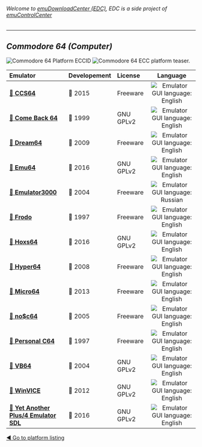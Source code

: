 ###### Welcome to [emuDownloadCenter (EDC)](https://github.com/PhoenixInteractiveNL/emuDownloadCenter/wiki/), EDC is a side project of [emuControlCenter](https://github.com/PhoenixInteractiveNL/emuControlCenter/wiki/)
***
## _Commodore 64 (Computer)_
![](https://raw.githubusercontent.com/wiki/PhoenixInteractiveNL/emuDownloadCenter/images_platform/ecc_c64_cell.png "Commodore 64 Platform ECCID")
![](https://raw.githubusercontent.com/wiki/PhoenixInteractiveNL/emuDownloadCenter/images_platform/ecc_c64_teaser.png "Commodore 64 ECC platform teaser.")

| Emulator | Developement | License | Language |
|:---------|:-------------|:--------|:--------:|
| [:file_folder: **CCS64**](https://github.com/PhoenixInteractiveNL/emuDownloadCenter/wiki/Emulator-ccs64#menu) | :large_blue_circle: 2015 | Freeware | ![](https://raw.githubusercontent.com/wiki/PhoenixInteractiveNL/emuDownloadCenter/images_flags/icon_flag_EN_24.png "Emulator GUI language: English") |
| [:file_folder: **Come Back 64**](https://github.com/PhoenixInteractiveNL/emuDownloadCenter/wiki/Emulator-comeback64#menu) | :red_circle: 1999 | GNU GPLv2 | ![](https://raw.githubusercontent.com/wiki/PhoenixInteractiveNL/emuDownloadCenter/images_flags/icon_flag_EN_24.png "Emulator GUI language: English") |
| [:file_folder: **Dream64**](https://github.com/PhoenixInteractiveNL/emuDownloadCenter/wiki/Emulator-dream64#menu) | :red_circle: 2009 | Freeware | ![](https://raw.githubusercontent.com/wiki/PhoenixInteractiveNL/emuDownloadCenter/images_flags/icon_flag_EN_24.png "Emulator GUI language: English") |
| [:file_folder: **Emu64**](https://github.com/PhoenixInteractiveNL/emuDownloadCenter/wiki/Emulator-emu64#menu) | :large_blue_circle: 2016 | GNU GPLv2 | ![](https://raw.githubusercontent.com/wiki/PhoenixInteractiveNL/emuDownloadCenter/images_flags/icon_flag_EN_24.png "Emulator GUI language: English") |
| [:file_folder: **Emulator3000**](https://github.com/PhoenixInteractiveNL/emuDownloadCenter/wiki/Emulator-emulator3000#menu) | :red_circle: 2004 | Freeware | ![](https://raw.githubusercontent.com/wiki/PhoenixInteractiveNL/emuDownloadCenter/images_flags/icon_flag_RU_24.png "Emulator GUI language: Russian") |
| [:file_folder: **Frodo**](https://github.com/PhoenixInteractiveNL/emuDownloadCenter/wiki/Emulator-frodo#menu) | :red_circle: 1997 | Freeware | ![](https://raw.githubusercontent.com/wiki/PhoenixInteractiveNL/emuDownloadCenter/images_flags/icon_flag_EN_24.png "Emulator GUI language: English") |
| [:file_folder: **Hoxs64**](https://github.com/PhoenixInteractiveNL/emuDownloadCenter/wiki/Emulator-hoxs64#menu) | :large_blue_circle: 2016 | GNU GPLv2 | ![](https://raw.githubusercontent.com/wiki/PhoenixInteractiveNL/emuDownloadCenter/images_flags/icon_flag_EN_24.png "Emulator GUI language: English") |
| [:file_folder: **Hyper64**](https://github.com/PhoenixInteractiveNL/emuDownloadCenter/wiki/Emulator-hyper64#menu) | :red_circle: 2008 | Freeware | ![](https://raw.githubusercontent.com/wiki/PhoenixInteractiveNL/emuDownloadCenter/images_flags/icon_flag_EN_24.png "Emulator GUI language: English") |
| [:file_folder: **Micro64**](https://github.com/PhoenixInteractiveNL/emuDownloadCenter/wiki/Emulator-micro64#menu) | :red_circle: 2013 | Freeware | ![](https://raw.githubusercontent.com/wiki/PhoenixInteractiveNL/emuDownloadCenter/images_flags/icon_flag_EN_24.png "Emulator GUI language: English") |
| [:file_folder: **no$c64**](https://github.com/PhoenixInteractiveNL/emuDownloadCenter/wiki/Emulator-noc64#menu) | :red_circle: 2005 | Freeware | ![](https://raw.githubusercontent.com/wiki/PhoenixInteractiveNL/emuDownloadCenter/images_flags/icon_flag_EN_24.png "Emulator GUI language: English") |
| [:file_folder: **Personal C64**](https://github.com/PhoenixInteractiveNL/emuDownloadCenter/wiki/Emulator-pc64#menu) | :red_circle: 1997 | Freeware | ![](https://raw.githubusercontent.com/wiki/PhoenixInteractiveNL/emuDownloadCenter/images_flags/icon_flag_EN_24.png "Emulator GUI language: English") |
| [:file_folder: **VB64**](https://github.com/PhoenixInteractiveNL/emuDownloadCenter/wiki/Emulator-vb64#menu) | :red_circle: 2004 | GNU GPLv2 | ![](https://raw.githubusercontent.com/wiki/PhoenixInteractiveNL/emuDownloadCenter/images_flags/icon_flag_EN_24.png "Emulator GUI language: English") |
| [:file_folder: **WinVICE**](https://github.com/PhoenixInteractiveNL/emuDownloadCenter/wiki/Emulator-winvice#menu) | :red_circle: 2012 | GNU GPLv2 | ![](https://raw.githubusercontent.com/wiki/PhoenixInteractiveNL/emuDownloadCenter/images_flags/icon_flag_EN_24.png "Emulator GUI language: English") |
| [:file_folder: **Yet Another Plus/4 Emulator SDL**](https://github.com/PhoenixInteractiveNL/emuDownloadCenter/wiki/Emulator-yapesdl#menu) | :large_blue_circle: 2016 | GNU GPLv2 | ![](https://raw.githubusercontent.com/wiki/PhoenixInteractiveNL/emuDownloadCenter/images_flags/icon_flag_EN_24.png "Emulator GUI language: English") |

[:arrow_backward: Go to platform listing](https://github.com/PhoenixInteractiveNL/emuDownloadCenter/wiki/EDC-Platform-List)
